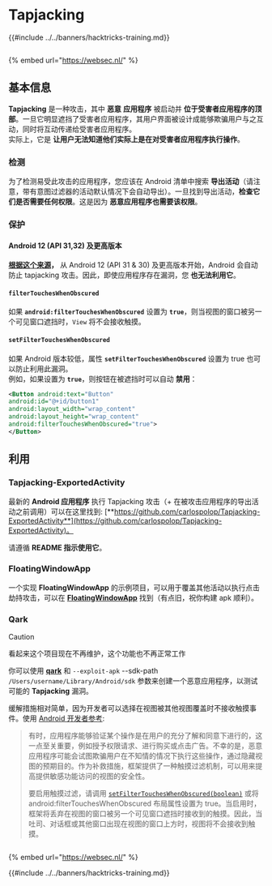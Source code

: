 # Tapjacking

{{#include ../../banners/hacktricks-training.md}}

<figure><img src="https://pentest.eu/RENDER_WebSec_10fps_21sec_9MB_29042024.gif" alt=""><figcaption></figcaption></figure>

{% embed url="https://websec.nl/" %}

## **基本信息**

**Tapjacking** 是一种攻击，其中 **恶意** **应用程序** 被启动并 **位于受害者应用程序的顶部**。一旦它明显遮挡了受害者应用程序，其用户界面被设计成能够欺骗用户与之互动，同时将互动传递给受害者应用程序。\
实际上，它是 **让用户无法知道他们实际上是在对受害者应用程序执行操作**。

### 检测

为了检测易受此攻击的应用程序，您应该在 Android 清单中搜索 **导出活动**（请注意，带有意图过滤器的活动默认情况下会自动导出）。一旦找到导出活动，**检查它们是否需要任何权限**。这是因为 **恶意应用程序也需要该权限**。

### 保护

#### Android 12 (API 31,32) 及更高版本

[**根据这个来源**](https://www.geeksforgeeks.org/tapjacking-in-android/)**，** 从 Android 12 (API 31 & 30) 及更高版本开始，Android 会自动防止 tapjacking 攻击。因此，即使应用程序存在漏洞，您 **也无法利用它**。

#### `filterTouchesWhenObscured`

如果 **`android:filterTouchesWhenObscured`** 设置为 **`true`**，则当视图的窗口被另一个可见窗口遮挡时，`View` 将不会接收触摸。

#### **`setFilterTouchesWhenObscured`**

如果 Android 版本较低，属性 **`setFilterTouchesWhenObscured`** 设置为 true 也可以防止利用此漏洞。\
例如，如果设置为 **`true`**，则按钮在被遮挡时可以自动 **禁用**：
```xml
<Button android:text="Button"
android:id="@+id/button1"
android:layout_width="wrap_content"
android:layout_height="wrap_content"
android:filterTouchesWhenObscured="true">
</Button>
```
## 利用

### Tapjacking-ExportedActivity

最新的 **Android 应用程序** 执行 Tapjacking 攻击（+ 在被攻击应用程序的导出活动之前调用）可以在这里找到: [**https://github.com/carlospolop/Tapjacking-ExportedActivity**](https://github.com/carlospolop/Tapjacking-ExportedActivity)。

请遵循 **README 指示使用它**。

### FloatingWindowApp

一个实现 **FloatingWindowApp** 的示例项目，可以用于覆盖其他活动以执行点击劫持攻击，可以在 [**FloatingWindowApp**](https://github.com/aminography/FloatingWindowApp) 找到（有点旧，祝你构建 apk 顺利）。

### Qark

> [!CAUTION]
> 看起来这个项目现在不再维护，这个功能也不再正常工作

你可以使用 [**qark**](https://github.com/linkedin/qark) 和 `--exploit-apk` --sdk-path `/Users/username/Library/Android/sdk` 参数来创建一个恶意应用程序，以测试可能的 **Tapjacking** 漏洞。

缓解措施相对简单，因为开发者可以选择在视图被其他视图覆盖时不接收触摸事件。使用 [Android 开发者参考](https://developer.android.com/reference/android/view/View#security):

> 有时，应用程序能够验证某个操作是在用户的充分了解和同意下进行的，这一点至关重要，例如授予权限请求、进行购买或点击广告。不幸的是，恶意应用程序可能会试图欺骗用户在不知情的情况下执行这些操作，通过隐藏视图的预期目的。作为补救措施，框架提供了一种触摸过滤机制，可以用来提高提供敏感功能访问的视图的安全性。
>
> 要启用触摸过滤，请调用 [`setFilterTouchesWhenObscured(boolean)`](https://developer.android.com/reference/android/view/View#setFilterTouchesWhenObscured%28boolean%29) 或将 android:filterTouchesWhenObscured 布局属性设置为 true。当启用时，框架将丢弃在视图的窗口被另一个可见窗口遮挡时接收到的触摸。因此，当吐司、对话框或其他窗口出现在视图的窗口上方时，视图将不会接收到触摸。

<figure><img src="https://pentest.eu/RENDER_WebSec_10fps_21sec_9MB_29042024.gif" alt=""><figcaption></figcaption></figure>

{% embed url="https://websec.nl/" %}

{{#include ../../banners/hacktricks-training.md}}
